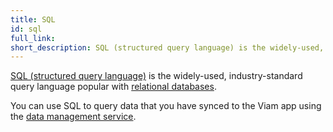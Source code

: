 ```yaml
---
title: SQL
id: sql
full_link:
short_description: SQL (structured query language) is the widely-used, industry-standard query language popular with relational databases.
---
```


[SQL (structured query language)](https://en.wikipedia.org/wiki/SQL) is the widely-used, industry-standard query language popular with [relational databases](https://en.wikipedia.org/wiki/Relational_database).

You can use SQL to query data that you have synced to the Viam app using the [data management service](/data-ai/data/edge/capture-sync/).
